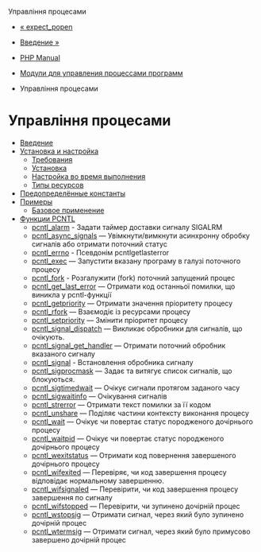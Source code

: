 Управління процесами

-   [« expect\_popen](function.expect-popen.html)
    
-   [Введение »](intro.pcntl.html)
    
-   [PHP Manual](index.html)
    
-   [Модули для управления процессами программ](refs.fileprocess.process.html)
    
-   Управління процесами
    

# Управління процесами

-   [Введение](intro.pcntl.html)
-   [Установка и настройка](pcntl.setup.html)
    -   [Требования](pcntl.requirements.html)
    -   [Установка](pcntl.installation.html)
    -   [Настройка во время выполнения](pcntl.configuration.html)
    -   [Типы ресурсов](pcntl.resources.html)
-   [Предопределённые константы](pcntl.constants.html)
-   [Примеры](pcntl.examples.html)
    -   [Базовое применение](pcntl.example.html)
-   [Функции PCNTL](ref.pcntl.html)
    -   [pcntl\_alarm](function.pcntl-alarm.html) - Задати таймер доставки сигналу SIGALRM
    -   [pcntl\_async\_signals](function.pcntl-async-signals.html) — Увімкнути/вимкнути асинхронну обробку сигналів або отримати поточний статус
    -   [pcntl\_errno](function.pcntl-errno.html) - Псевдонім pcntlgetlasterror
    -   [pcntl\_exec](function.pcntl-exec.html) — Запустити вказану програму в галузі поточного процесу
    -   [pcntl\_fork](function.pcntl-fork.html) - Розгалужити (fork) поточний запущений процес
    -   [pcntl\_get\_last\_error](function.pcntl-get-last-error.html) — Отримати код останньої помилки, що виникла у pcntl-функції
    -   [pcntl\_getpriority](function.pcntl-getpriority.html) — Отримати значення пріоритету процесу
    -   [pcntl\_rfork](function.pcntl-rfork.html) — Взаємодіє із ресурсами процесу
    -   [pcntl\_setpriority](function.pcntl-setpriority.html) — Змінити пріоритет процесу
    -   [pcntl\_signal\_dispatch](function.pcntl-signal-dispatch.html) — Викликає обробники для сигналів, що очікують.
    -   [pcntl\_signal\_get\_handler](function.pcntl-signal-get-handler.html) — Отримати поточний обробник вказаного сигналу
    -   [pcntl\_signal](function.pcntl-signal.html) - Встановлення обробника сигналу
    -   [pcntl\_sigprocmask](function.pcntl-sigprocmask.html) — Задає та витягує список сигналів, що блокуються.
    -   [pcntl\_sigtimedwait](function.pcntl-sigtimedwait.html) — Очікує сигнали протягом заданого часу
    -   [pcntl\_sigwaitinfo](function.pcntl-sigwaitinfo.html) — Очікування сигналів
    -   [pcntl\_strerror](function.pcntl-strerror.html) — Отримати текст помилки за її кодом
    -   [pcntl\_unshare](function.pcntl-unshare.html) — Поділяє частини контексту виконання процесу
    -   [pcntl\_wait](function.pcntl-wait.html) — Очікує чи повертає статус породженого дочірнього процесу
    -   [pcntl\_waitpid](function.pcntl-waitpid.html) — Очікує чи повертає статус породженого дочірнього процесу
    -   [pcntl\_wexitstatus](function.pcntl-wexitstatus.html) — Отримати код повернення завершеного дочірнього процесу
    -   [pcntl\_wifexited](function.pcntl-wifexited.html) — Перевіряє, чи код завершення процесу відповідає нормальному завершенню.
    -   [pcntl\_wifsignaled](function.pcntl-wifsignaled.html) — Перевірити, чи код завершення процесу завершення по сигналу
    -   [pcntl\_wifstopped](function.pcntl-wifstopped.html) — Перевірити, чи зупинено дочірній процес
    -   [pcntl\_wstopsig](function.pcntl-wstopsig.html) — Отримати сигнал, через який було зупинено дочірній процес
    -   [pcntl\_wtermsig](function.pcntl-wtermsig.html) — Отримати сигнал, через який було примусово завершено дочірній процес